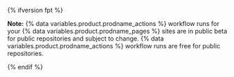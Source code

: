 {% ifversion fpt %} 

**Note:** {% data variables.product.prodname_actions %} workflow runs for your {% data variables.product.prodname_pages %} sites are in public beta for public repositories and subject to change. {% data variables.product.prodname_actions %} workflow runs are free for public repositories.

{% endif %}

